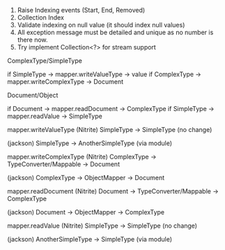 1. Raise Indexing events (Start, End, Removed)
2. Collection Index
3. Validate indexing on null value (it should index null values)
3. All exception message must be detailed and unique as no number is there now.
4. Try implement Collection<?> for stream support

ComplexType/SimpleType

if SimpleType -> mapper.writeValueType -> value
if ComplexType -> mapper.writeComplexType -> Document


Document/Object

if Document -> mapper.readDocument -> ComplexType
if SimpleType -> mapper.readValue -> SimpleType

mapper.writeValueType 
(Nitrite)
SimpleType -> SimpleType (no change)

(jackson)
SimpleType -> AnotherSimpleType (via module)

mapper.writeComplexType
(Nitrite)
ComplexType -> TypeConverter/Mappable -> Document

(jackson)
ComplexType -> ObjectMapper -> Document

mapper.readDocument
(Nitrite)
Document -> TypeConverter/Mappable -> ComplexType

(jackson)
Document -> ObjectMapper -> ComplexType

mapper.readValue
(Nitrite)
SimpleType -> SimpleType (no change)

(jackson)
AnotherSimpleType -> SimpleType (via module)